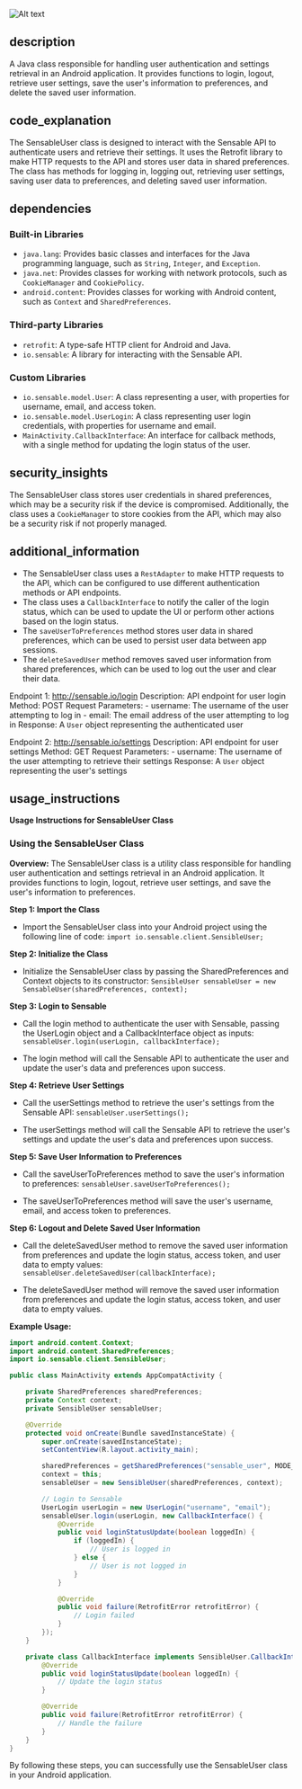 ![Alt text](./SensableUser.java.md.svg)

## description


A Java class responsible for handling user authentication and settings retrieval in an Android application. It provides functions to login, logout, retrieve user settings, save the user's information to preferences, and delete the saved user information.

## code_explanation


The SensableUser class is designed to interact with the Sensable API to authenticate users and retrieve their settings. It uses the Retrofit library to make HTTP requests to the API and stores user data in shared preferences. The class has methods for logging in, logging out, retrieving user settings, saving user data to preferences, and deleting saved user information.

## dependencies


### Built-in Libraries

*   `java.lang`: Provides basic classes and interfaces for the Java programming language, such as `String`, `Integer`, and `Exception`.
*   `java.net`: Provides classes for working with network protocols, such as `CookieManager` and `CookiePolicy`.
*   `android.content`: Provides classes for working with Android content, such as `Context` and `SharedPreferences`.

### Third-party Libraries

*   `retrofit`: A type-safe HTTP client for Android and Java.
*   `io.sensable`: A library for interacting with the Sensable API.

### Custom Libraries

*   `io.sensable.model.User`: A class representing a user, with properties for username, email, and access token.
*   `io.sensable.model.UserLogin`: A class representing user login credentials, with properties for username and email.
*   `MainActivity.CallbackInterface`: An interface for callback methods, with a single method for updating the login status of the user.

## security_insights


The SensableUser class stores user credentials in shared preferences, which may be a security risk if the device is compromised. Additionally, the class uses a `CookieManager` to store cookies from the API, which may also be a security risk if not properly managed.

## additional_information


*   The SensableUser class uses a `RestAdapter` to make HTTP requests to the API, which can be configured to use different authentication methods or API endpoints.
*   The class uses a `CallbackInterface` to notify the caller of the login status, which can be used to update the UI or perform other actions based on the login status.
*   The `saveUserToPreferences` method stores user data in shared preferences, which can be used to persist user data between app sessions.
*   The `deleteSavedUser` method removes saved user information from shared preferences, which can be used to log out the user and clear their data.

Endpoint 1: http://sensable.io/login
    Description: API endpoint for user login
    Method: POST
    Request Parameters:
        - username: The username of the user attempting to log in
        - email: The email address of the user attempting to log in
    Response: A `User` object representing the authenticated user

Endpoint 2: http://sensable.io/settings
    Description: API endpoint for user settings
    Method: GET
    Request Parameters:
        - username: The username of the user attempting to retrieve their settings
    Response: A `User` object representing the user's settings
## usage_instructions

**Usage Instructions for SensableUser Class**

### Using the SensableUser Class

**Overview:**
The SensableUser class is a utility class responsible for handling user authentication and settings retrieval in an Android application. It provides functions to login, logout, retrieve user settings, and save the user's information to preferences.

**Step 1: Import the Class**

* Import the SensableUser class into your Android project using the following line of code: `import io.sensable.client.SensibleUser;`

**Step 2: Initialize the Class**

* Initialize the SensableUser class by passing the SharedPreferences and Context objects to its constructor: `SensibleUser sensableUser = new SensableUser(sharedPreferences, context);`

**Step 3: Login to Sensable**

* Call the login method to authenticate the user with Sensable, passing the UserLogin object and a CallbackInterface object as inputs: `sensableUser.login(userLogin, callbackInterface);`

* The login method will call the Sensable API to authenticate the user and update the user's data and preferences upon success.

**Step 4: Retrieve User Settings**

* Call the userSettings method to retrieve the user's settings from the Sensable API: `sensableUser.userSettings();`

* The userSettings method will call the Sensable API to retrieve the user's settings and update the user's data and preferences upon success.

**Step 5: Save User Information to Preferences**

* Call the saveUserToPreferences method to save the user's information to preferences: `sensableUser.saveUserToPreferences();`

* The saveUserToPreferences method will save the user's username, email, and access token to preferences.

**Step 6: Logout and Delete Saved User Information**

* Call the deleteSavedUser method to remove the saved user information from preferences and update the login status, access token, and user data to empty values: `sensableUser.deleteSavedUser(callbackInterface);`

* The deleteSavedUser method will remove the saved user information from preferences and update the login status, access token, and user data to empty values.

**Example Usage:**

```java
import android.content.Context;
import android.content.SharedPreferences;
import io.sensable.client.SensibleUser;

public class MainActivity extends AppCompatActivity {

    private SharedPreferences sharedPreferences;
    private Context context;
    private SensibleUser sensableUser;

    @Override
    protected void onCreate(Bundle savedInstanceState) {
        super.onCreate(savedInstanceState);
        setContentView(R.layout.activity_main);

        sharedPreferences = getSharedPreferences("sensable_user", MODE_PRIVATE);
        context = this;
        sensableUser = new SensibleUser(sharedPreferences, context);

        // Login to Sensable
        UserLogin userLogin = new UserLogin("username", "email");
        sensableUser.login(userLogin, new CallbackInterface() {
            @Override
            public void loginStatusUpdate(boolean loggedIn) {
                if (loggedIn) {
                    // User is logged in
                } else {
                    // User is not logged in
                }
            }

            @Override
            public void failure(RetrofitError retrofitError) {
                // Login failed
            }
        });
    }

    private class CallbackInterface implements SensibleUser.CallbackInterface {
        @Override
        public void loginStatusUpdate(boolean loggedIn) {
            // Update the login status
        }

        @Override
        public void failure(RetrofitError retrofitError) {
            // Handle the failure
        }
    }
}
```

By following these steps, you can successfully use the SensableUser class in your Android application.
